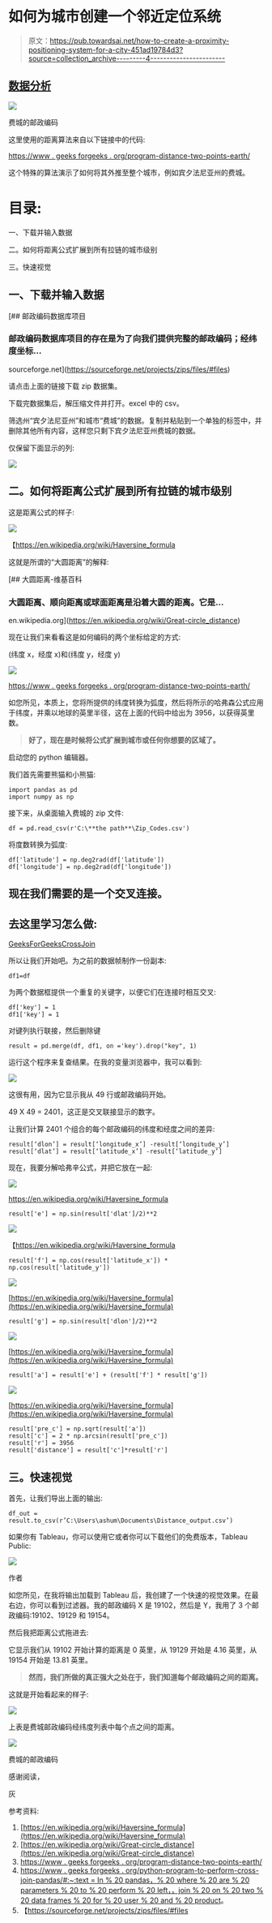 # 如何为城市创建一个邻近定位系统

> 原文：<https://pub.towardsai.net/how-to-create-a-proximity-positioning-system-for-a-city-451ad19784d3?source=collection_archive---------4----------------------->

## [数据分析](https://towardsai.net/p/category/data-analytics)

![](img/fdea183394347e938969ae908df89667.png)

费城的邮政编码

这里使用的距离算法来自以下链接中的代码:

[https://www . geeks forgeeks . org/program-distance-two-points-earth/](https://www.geeksforgeeks.org/program-distance-two-points-earth/)

这个特殊的算法演示了如何将其外推至整个城市，例如宾夕法尼亚州的费城。

# 目录:

一、下载并输入数据

二。如何将距离公式扩展到所有拉链的城市级别

三。快速视觉

## 一、下载并输入数据

[](https://sourceforge.net/projects/zips/files/#files) [## 邮政编码数据库项目

### 邮政编码数据库项目的存在是为了向我们提供完整的邮政编码；经纬度坐标…

sourceforge.net](https://sourceforge.net/projects/zips/files/#files) 

请点击上面的链接下载 zip 数据集。

下载完数据集后，解压缩文件并打开。excel 中的 csv。

筛选州“宾夕法尼亚州”和城市“费城”的数据。复制并粘贴到一个单独的标签中，并删除其他所有内容，这样您只剩下宾夕法尼亚州费城的数据。

仅保留下面显示的列:

![](img/514363c8854bc9ab130cde34dca30459.png)

## 二。如何将距离公式扩展到所有拉链的城市级别

这是距离公式的样子:

![](img/c7280d8d29eee2e69c6fcd62b37cf116.png)

【https://en.wikipedia.org/wiki/Haversine_formula 

这就是所谓的“大圆距离”的解释:

[](https://en.wikipedia.org/wiki/Great-circle_distance) [## 大圆距离-维基百科

### 大圆距离、顺向距离或球面距离是沿着大圆的距离。它是…

en.wikipedia.org](https://en.wikipedia.org/wiki/Great-circle_distance) 

现在让我们来看看这是如何编码的两个坐标给定的方式:

(纬度 x，经度 x)和(纬度 y，经度 y)

![](img/be7b7407f8e39b9a15607474ef655694.png)

[https://www . geeks forgeeks . org/program-distance-two-points-earth/](https://www.geeksforgeeks.org/program-distance-two-points-earth/)

如您所见，本质上，您将所提供的纬度转换为弧度，然后将所示的哈弗森公式应用于纬度，并乘以地球的英里半径，这在上面的代码中给出为 3956，以获得英里数。

> **好了，现在是时候将公式扩展到城市或任何你想要的区域了。**

启动您的 python 编辑器。

我们首先需要熊猫和小熊猫:

```
import pandas as pd 
import numpy as np
```

接下来，从桌面输入费城的 zip 文件:

```
df = pd.read_csv(r'C:\**the path**\Zip_Codes.csv')
```

将度数转换为弧度:

```
df['latitude'] = np.deg2rad(df['latitude'])
df['longitude'] = np.deg2rad(df['longitude'])
```

## 现在我们需要的是一个交叉连接。

## **去这里学习怎么做:**

[GeeksForGeeksCrossJoin](https://www.geeksforgeeks.org/python-program-to-perform-cross-join-in-pandas/#:~:text=In%20Pandas%2C%20there%20are%20parameters%20to%20perform%20left%2C,join%20on%20two%20DataFrames%20for%20user%20and%20product.)

所以让我们开始吧。为之前的数据帧制作一份副本:

```
df1=df
```

为两个数据框提供一个重复的关键字，以便它们在连接时相互交叉:

```
df['key'] = 1
df1['key'] = 1
```

对键列执行联接，然后删除键

```
result = pd.merge(df, df1, on ='key').drop("key", 1)
```

运行这个程序来复查结果。在我的变量浏览器中，我可以看到:

![](img/2dafe82d6b553cb3bdc95b13239a7604.png)

这很有用，因为它显示我从 49 行或邮政编码开始。

49 X 49 = 2401，这正是交叉联接显示的数字。

让我们计算 2401 个组合的每个邮政编码的纬度和经度之间的差异:

```
result[‘dlon’] = result[‘longitude_x’] -result[‘longitude_y’]
result[‘dlat’] = result[‘latitude_x’] -result[‘latitude_y’]
```

现在，我要分解哈弗辛公式，并把它放在一起:

![](img/1faeb31d0f27c9e8ef3b5beeb70d0499.png)

https://en.wikipedia.org/wiki/Haversine_formula

```
result['e'] = np.sin(result['dlat']/2)**2
```

![](img/5ff7f04d48c59fd4cdc1dd1f5efad3be.png)

【https://en.wikipedia.org/wiki/Haversine_formula 

```
result['f'] = np.cos(result['latitude_x']) * np.cos(result['latitude_y'])
```

![](img/9ee4fbb25af940242e4b36e35eddce77.png)

[https://en.wikipedia.org/wiki/Haversine_formula](https://en.wikipedia.org/wiki/Haversine_formula)

```
result['g'] = np.sin(result['dlon']/2)**2
```

![](img/b8a717d23d69226216d35f598b3026f3.png)

[https://en.wikipedia.org/wiki/Haversine_formula](https://en.wikipedia.org/wiki/Haversine_formula)

```
result['a'] = result['e'] + (result['f'] * result['g'])
```

![](img/1e322a99388db7248070fd8ceeb6cd0e.png)

[https://en.wikipedia.org/wiki/Haversine_formula](https://en.wikipedia.org/wiki/Haversine_formula)

```
result['pre_c'] = np.sqrt(result['a'])
result['c'] = 2 * np.arcsin(result['pre_c'])
result['r'] = 3956
result['distance'] = result['c']*result['r']
```

## 三。快速视觉

首先，让我们导出上面的输出:

```
df_out = result.to_csv(r’C:\Users\ashum\Documents\Distance_output.csv’)
```

如果你有 Tableau，你可以使用它或者你可以下载他们的免费版本，Tableau Public:

![](img/a5cddb0ca2b471725721825bccb424cf.png)

作者

如您所见，在我将输出加载到 Tableau 后，我创建了一个快速的视觉效果。在最右边，你可以看到过滤器。我的邮政编码 X 是 19102，然后是 Y，我用了 3 个邮政编码:19102、19129 和 19154。

然后我把距离公式拖进去:

它显示我们从 19102 开始计算的距离是 0 英里，从 19129 开始是 4.16 英里，从 19154 开始是 13.81 英里。

> **然而，我们所做的真正强大之处在于，我们知道每个邮政编码之间的距离。**

这就是开始看起来的样子:

![](img/62f520422f3be3b3794983d7363eedc3.png)

上表是费城邮政编码经纬度列表中每个点之间的距离。

![](img/fdea183394347e938969ae908df89667.png)

费城的邮政编码

感谢阅读，

灰

参考资料:

1.  [https://en.wikipedia.org/wiki/Haversine_formula](https://en.wikipedia.org/wiki/Haversine_formula)
2.  [https://en.wikipedia.org/wiki/Great-circle_distance](https://en.wikipedia.org/wiki/Great-circle_distance)
3.  [https://www . geeks forgeeks . org/program-distance-two-points-earth/](https://www.geeksforgeeks.org/program-distance-two-points-earth/)
4.  [https://www . geeks forgeeks . org/python-program-to-perform-cross-join-pandas/#:~:text = In % 20 pandas，% 20 where % 20 are % 20 parameters % 20 to % 20 perform % 20 left，，join % 20 on % 20 two % 20 data frames % 20 for % 20 user % 20 and % 20 product](https://www.geeksforgeeks.org/python-program-to-perform-cross-join-in-pandas/#:~:text=In%20Pandas,%20there%20are%20parameters%20to%20perform%20left,,join%20on%20two%20DataFrames%20for%20user%20and%20product)。
5.  【https://sourceforge.net/projects/zips/files/#files 